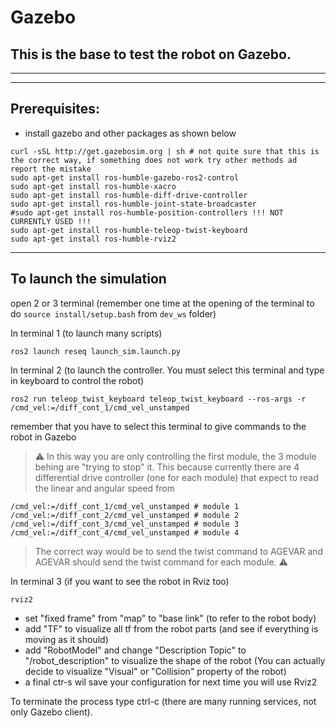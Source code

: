 # Gazebo

## This is the base to test the robot on Gazebo.

---

---

## Prerequisites:

- install gazebo and other packages as shown below

```
curl -sSL http://get.gazebosim.org | sh # not quite sure that this is the correct way, if something does not work try other methods ad report the mistake
sudo apt-get install ros-humble-gazebo-ros2-control
sudo apt-get install ros-humble-xacro
sudo apt-get install ros-humble-diff-drive-controller
sudo apt-get install ros-humble-joint-state-broadcaster
#sudo apt-get install ros-humble-position-controllers !!! NOT CURRENTLY USED !!!
sudo apt-get install ros-humble-teleop-twist-keyboard
sudo apt-get install ros-humble-rviz2
```

---

## To launch the simulation

open 2 or 3 terminal (remember one time at the opening of the terminal to do `source install/setup.bash` from `dev_ws` folder)

In terminal 1 (to launch many scripts)

```
ros2 launch reseq launch_sim.launch.py
```

In terminal 2 (to launch the controller. You must select this terminal and type in keyboard to control the robot)

```
ros2 run teleop_twist_keyboard teleop_twist_keyboard --ros-args -r /cmd_vel:=/diff_cont_1/cmd_vel_unstamped
```

remember that you have to select this terminal to give commands to the robot in Gazebo

> :warning: In this way you are only controlling the first module, the 3 module behing are "trying to stop" it. This because currently there are 4 differential drive controller (one for each module) that expect to read the linear and angular speed from

```
/cmd_vel:=/diff_cont_1/cmd_vel_unstamped # module 1
/cmd_vel:=/diff_cont_2/cmd_vel_unstamped # module 2
/cmd_vel:=/diff_cont_3/cmd_vel_unstamped # module 3
/cmd_vel:=/diff_cont_4/cmd_vel_unstamped # module 4
```

> The correct way would be to send the twist command to AGEVAR and AGEVAR should send the twist command for each module. :warning:

In terminal 3 (if you want to see the robot in Rviz too)

```
rviz2
```

- set "fixed frame" from "map" to "base link" (to refer to the robot body)
- add "TF" to visualize all tf from the robot parts (and see if everything is moving as it should)
- add "RobotModel" and change "Description Topic" to "/robot_description" to visualize the shape of the robot (You can actually decide to visualize "Visual" or "Collision" property of the robot)
- a final ctr-s wil save your configuration for next time you will use Rviz2

To terminate the process type ctrl-c (there are many running services, not only Gazebo client).
